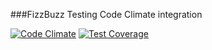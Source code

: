 ###FizzBuzz
Testing Code Climate integration

[![Code Climate](https://codeclimate.com/github/Usse/FizzBuzz/badges/gpa.svg)](https://codeclimate.com/github/Usse/FizzBuzz)
[![Test Coverage](https://codeclimate.com/github/Usse/FizzBuzz/badges/coverage.svg)](https://codeclimate.com/github/Usse/FizzBuzz/coverage)
